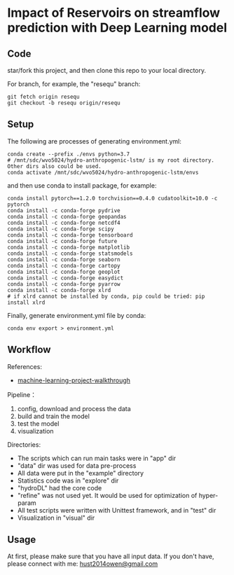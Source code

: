 # Impact of Reservoirs on streamflow prediction with Deep Learning model

## Code

star/fork this project, and then clone this repo to your local directory.

For branch, for example, the "resequ" branch:

```git
git fetch origin resequ
git checkout -b resequ origin/resequ
```

## Setup

The following are processes of generating environment.yml:

```Shell
conda create --prefix ./envs python=3.7
# /mnt/sdc/wvo5024/hydro-anthropogenic-lstm/ is my root directory. Other dirs also could be used.
conda activate /mnt/sdc/wvo5024/hydro-anthropogenic-lstm/envs
```
 
and then use conda to install package, for example:

```Shell
conda install pytorch==1.2.0 torchvision==0.4.0 cudatoolkit=10.0 -c pytorch
conda install -c conda-forge pydrive
conda install -c conda-forge geopandas
conda install -c conda-forge netcdf4
conda install -c conda-forge scipy
conda install -c conda-forge tensorboard
conda install -c conda-forge future
conda install -c conda-forge matplotlib
conda install -c conda-forge statsmodels
conda install -c conda-forge seaborn
conda install -c conda-forge cartopy
conda install -c conda-forge geoplot
conda install -c conda-forge easydict
conda install -c conda-forge pyarrow
conda install -c conda-forge xlrd
# if xlrd cannot be installed by conda, pip could be tried: pip install xlrd
```

Finally, generate environment.yml file by conda:

```Shell
conda env export > environment.yml
```

## Workflow

References:

- [machine-learning-project-walkthrough](https://github.com/WillKoehrsen/machine-learning-project-walkthrough)

Pipeline：

1. config, download and process the data
2. build and train the model
3. test the model
4. visualization

Directories:

- The scripts which can run main tasks were in "app" dir
- "data" dir was used for data pre-process
- All data were put in the "example" directory
- Statistics code was in "explore" dir
- "hydroDL" had the core code
- "refine" was not used yet. It would be used for optimization of hyper-param
- All test scripts were written with Unittest framework, and in "test" dir
- Visualization in "visual" dir

## Usage

At first, please make sure that you have all input data. If you don't have, please connect with me: hust2014owen@gmail.com
